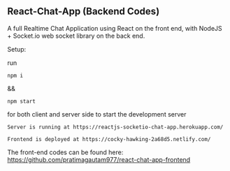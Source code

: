 ## React-Chat-App (Backend Codes)
A full Realtime Chat Application using React on the front end, with NodeJS + Socket.io web socket library on the back end.

Setup:

run 
```
npm i
``` 
&& 
```
npm start
```
for both client and server side to start the development server

    Server is running at https://reactjs-socketio-chat-app.herokuapp.com/

    Frontend is deployed at https://cocky-hawking-2a68d5.netlify.com/

The front-end codes can be found here: https://github.com/pratimagautam977/react-chat-app-frontend